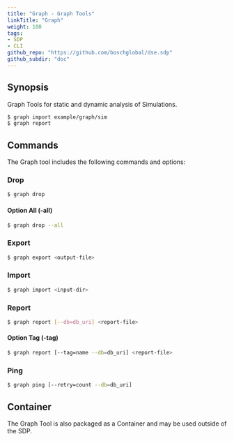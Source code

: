```yaml
---
title: "Graph - Graph Tools"
linkTitle: "Graph"
weight: 100
tags:
- SDP
- CLI
github_repo: "https://github.com/boschglobal/dse.sdp"
github_subdir: "doc"
---
```



## Synopsis
Graph Tools for static and dynamic analysis of Simulations.

```bash
$ graph import example/graph/sim
$ graph report
```


## Commands
The Graph tool includes the following commands and options:


### Drop

```bash
$ graph drop
```

#### Option All (-all)
```bash
$ graph drop --all
```

### Export

```bash
$ graph export <output-file>
```


### Import

```bash
$ graph import <input-dir>
```

### Report

```bash
$ graph report [--db=db_uri] <report-file>
```

#### Option Tag (-tag)

```bash
$ graph report [--tag=name --db=db_uri] <report-file>
```

### Ping

```bash
$ graph ping [--retry=count --db=db_uri]
```

## Container

The Graph Tool is also packaged as a Container and may be used outside of the
SDP.


```bash

```
